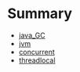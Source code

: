 # Summary

* [java_GC](java_gc.md)
* [jvm](jvm.md)
* [concurrent](concurrent.md)
* [threadlocal](threadlocal.md)

